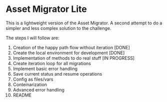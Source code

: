 # Asset Migrator Lite

This is a lightweight version of the Asset Migrator. A second attempt to do a simpler and less complex solution to the challenge.

The steps I will follow are:

1. Creation of the happy path flow without iteration [DONE]
1. Create the local environment for development [DONE]
1. Implementation of methods to do real stuff [IN PROGRESS]
1. Create iteration loop for all migrations
1. Implement basic error handling
1. Save current status and resume operations
1. Config as files/vars
1. Conteinarization
1. Advanced error handling
1. README
